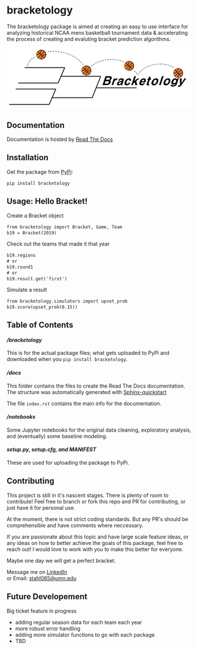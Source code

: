 # bracketology
The bracketology package is aimed at creating an easy to use interface for 
analyzing historical NCAA mens basketball tournament data & accelerating the
process of creating and evaluting bracket prediction algorithms.

![Logo](docs/_static/bracketology_logo.png)

## Documentation

Documentation is hosted by [Read The Docs](https://bracketology.readthedocs.io/en/latest/#)

## Installation

Get the package from [PyPi](https://pypi.org/project/bracketology/#):
```
pip install bracketology
```

## Usage: Hello Bracket!
Create a Bracket object
```
from bracketology import Bracket, Game, Team
b19 = Bracket(2019)
```

Check out the teams that made it that year
```
b19.regions
# or
b19.round1
# or
b19.result.get('first')
```

Simulate a result
```
from bracketology.simulators import upset_prob
b19.score(upset_prob(0.15))
```

## Table of Contents

#### _/bracketology_
This is for the actual package files; what gets uploaded to PyPi 
and downloaded when you `pip install bracketology`.

#### _/docs_
This folder contains the files to create the Read The Docs documentation.
The structure was automatically generated with [Sphinx-quickstart](https://docs.readthedocs.io/en/stable/intro/getting-started-with-sphinx.html)    

The file `index.rst` contains the main info for the documentation.

#### _/notebooks_
Some Jupyter notebooks for the original data cleaning, exploratory analysis,
and (eventually) some baseline modeling. 

#### _setup.py, setup.cfg, and MANIFEST_
These are used for uploading the package to PyPi.


## Contributing
This project is still in it's nascent stages. There is plenty of room to contribute! 
Feel free to branch or fork this repo and PR for contributing, or just have it for personal use.

At the moment, there is not strict coding standards. But any PR's should be
comprehensible and have comments where neccessary.

If you are passionate about this topic and have large scale feature ideas, 
or any ideas on how to better achieve the goals of this package, feel free to reach out! 
I would love to work with you to make this better for everyone.     

Maybe one day we will get a perfect bracket.

Message me on [LinkedIn](https://www.linkedin.com/in/kyle-stahl-mn/)     
or Email: stahl085@umn.edu

## Future Developement
Big ticket feature in progress
 - adding regular season data for each team each year
 - more robust error handling
 - adding more simulator functions to go with each package
 - TBD





